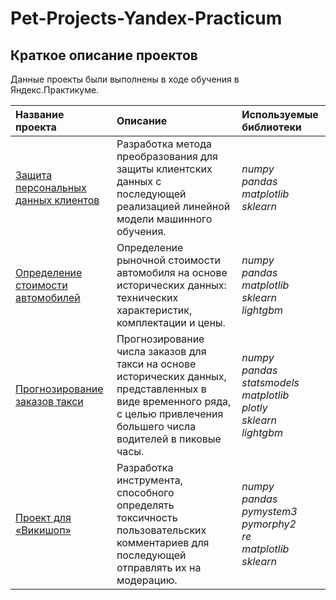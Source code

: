 # Pet-Projects-Yandex-Practicum
## Краткое описание проектов

Данные проекты были выполнены в ходе обучения в Яндекс.Практикуме.

| **Название проекта** | **Описание** | **Используемые библиотеки** |
| :--------------------------------------------------------------------------------------------------------------------------------- | :-------------------- |:---------------------------|
| [Защита персональных данных клиентов](https://github.com/Sv1r/Pet-Projects-Yandex-Practicum/tree/main/data_protection_practicum)  | Разработка метода преобразования для защиты клиентских данных с последующей реализацией линейной модели машинного обучения. | *numpy*<br/>*pandas*<br/>*matplotlib*<br/>*sklearn* |
| [Определение стоимости автомобилей](https://github.com/Sv1r/Pet-Projects-Yandex-Practicum/tree/main/car_sales_practicum) | Определение рыночной стоимости автомобиля на основе исторических данных: технических характеристик, комплектации и цены. | *numpy*<br/>*pandas*<br/>*matplotlib*<br/>*sklearn*<br/>*lightgbm* |
| [Прогнозирование заказов такси](https://github.com/Sv1r/Pet-Projects-Yandex-Practicum/tree/main/taxi_workload_practicum) | Прогнозирование числа заказов для такси на основе исторических данных, представленных в виде временного ряда, с целью привлечения большего числа водителей в пиковые часы. | *numpy*<br/>*pandas*<br/>*statsmodels*<br/>*matplotlib*<br/>*plotly*<br/>*sklearn*<br/>*lightgbm* |
| [Проект для «Викишоп»](https://github.com/Sv1r/Pet-Projects-Yandex-Practicum/tree/main/toxic_comments_practicum) | Разработка инструмента, способного определять токсичность пользовательских комментариев для последующей отправлять их на модерацию. | *numpy*<br/>*pandas*<br/>*pymystem3*<br/>*pymorphy2*<br/>*re*<br/>*matplotlib*<br/>*sklearn* |
